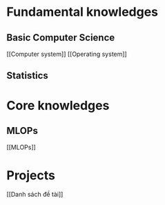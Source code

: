 # Fundamental knowledges
## Basic Computer Science
[[Computer system]]
[[Operating system]]

## Statistics

# Core knowledges
## MLOPs
[[MLOPs]]


# Projects
[[Danh sách đề tài]]


